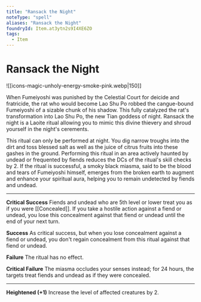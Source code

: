```yaml
---
title: "Ransack the Night"
noteType: "spell"
aliases: "Ransack the Night"
foundryId: Item.at3ytn2s9I4XE6ZO
tags:
  - Item
---
```


# Ransack the Night
![[icons-magic-unholy-energy-smoke-pink.webp|150]]

When Fumeiyoshi was punished by the Celestial Court for deicide and fratricide, the rat who would become Lao Shu Po robbed the cangue-bound Fumeiyoshi of a sizable chunk of his shadow. This fully catalyzed the rat's transformation into Lao Shu Po, the new Tian goddess of night. Ransack the night is a Laoite ritual allowing you to mimic this divine thievery and shroud yourself in the night's cerements.

This ritual can only be performed at night. You dig narrow troughs into the dirt and toss blessed salt as well as the juice of citrus fruits into these gashes in the ground. Performing this ritual in an area actively haunted by undead or frequented by fiends reduces the DCs of the ritual's skill checks by 2. If the ritual is successful, a smoky black miasma, said to be the blood and tears of Fumeiyoshi himself, emerges from the broken earth to augment and enhance your spiritual aura, helping you to remain undetected by fiends and undead.

* * *

**Critical Success** Fiends and undead who are 5th level or lower treat you as if you were [[Concealed]]. If you take a hostile action against a fiend or undead, you lose this concealment against that fiend or undead until the end of your next turn.

**Success** As critical success, but when you lose concealment against a fiend or undead, you don't regain concealment from this ritual against that fiend or undead.

**Failure** The ritual has no effect.

**Critical Failure** The miasma occludes your senses instead; for 24 hours, the targets treat fiends and undead as if they were concealed.

* * *

**Heightened (+1)** Increase the level of affected creatures by 2.
